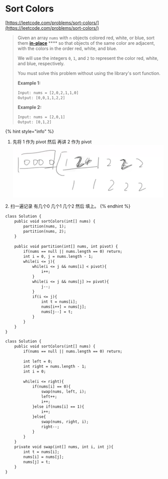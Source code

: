 # Sort Colors

[https://leetcode.com/problems/sort-colors/](https://leetcode.com/problems/sort-colors/)

> Given an array `nums` with `n` objects colored red, white, or blue, sort them [**in-place**](https://en.wikipedia.org/wiki/In-place\_algorithm) **** so that objects of the same color are adjacent, with the colors in the order red, white, and blue.
>
> We will use the integers `0`, `1`, and `2` to represent the color red, white, and blue, respectively.
>
> You must solve this problem without using the library's sort function.
>
> &#x20;
>
> **Example 1:**
>
> ```
> Input: nums = [2,0,2,1,1,0]
> Output: [0,0,1,1,2,2]
> ```
>
> **Example 2:**
>
> ```
> Input: nums = [2,0,1]
> Output: [0,1,2]
> ```

{% hint style="info" %}
1. 先将 1 作为 pivot 然后 再讲 2  作为 pivot\
   &#x20;![](<../.gitbook/assets/image (5).png>)

2\. 扫一遍记录 有几个0 几个1 几个2 然后 填上。
{% endhint %}

```
class Solution {
    public void sortColors(int[] nums) {
        partition(nums, 1);
        partition(nums, 2);
    }
    
    public void partition(int[] nums, int pivot) {
        if(nums == null || nums.length == 0) return;
        int i = 0, j = nums.length - 1;
        while(i <= j){
            while(i <= j && nums[i] < pivot){
                i++;
            }
            while(i <= j && nums[j] >= pivot){
                j--;
            }
            if(i <= j){
                int t = nums[i];
                nums[i++] = nums[j];
                nums[j--] = t;
            }
        }
    }
}
```

```
class Solution {
    public void sortColors(int[] nums) {
        if(nums == null || nums.length == 0) return;
        
        int left = 0;
        int right = nums.length - 1;
        int i = 0;
        
        while(i <= right){
            if(nums[i] == 0){
                swap(nums, left, i);
                left++;
                i++;
            }else if(nums[i] == 1){
                i++;
            }else{
                swap(nums, right, i);
                right--;
            }
        }
    }
    private void swap(int[] nums, int i, int j){
        int t = nums[i];
        nums[i] = nums[j];
        nums[j] = t;
    }
}
```
